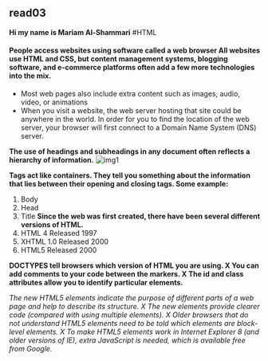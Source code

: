 ## read03
**Hi my name is Mariam Al-Shammari**
#HTML

#### People access websites using software called a web browser All websites use HTML and CSS, but content management systems, blogging software, and e-commerce platforms often add a few more technologies into the mix.
- Most web pages also include extra content such as images, audio, video, or animations
- When you visit a website, the web server hosting that site could be anywhere in the world. In order for you to find the location of the web server, your browser will first connect to a Domain Name System (DNS) server.


**The use of headings and subheadings in any document often reflects a hierarchy of information.**
![img1](https://wiki.openoffice.org/w/images/d/da/WG7-25a.png)

**Tags act like containers. They tell you something about the information that lies between their opening and closing tags. Some example:**
1. Body
2. Head
3. Title
 **Since the web was first created, there have been several different versions of HTML.**
1. HTML 4 Released 1997 
2. XHTML 1.0 Released 2000
3. HTML5 Released 2000

**DOCTYPES tell browsers which version of HTML you are using. X You can add comments to your code between the markers. X The id and class attributes allow you to identify particular elements.**


 *The new HTML5 elements indicate the purpose of different parts of a web page and help to describe its structure. X The new elements provide clearer code (compared with using multiple 
elements). X Older browsers that do not understand HTML5 elements need to be told which elements are block-level elements. X To make HTML5 elements work in Internet Explorer 8 (and older versions of IE), extra JavaScript is needed, which is available free from Google.*